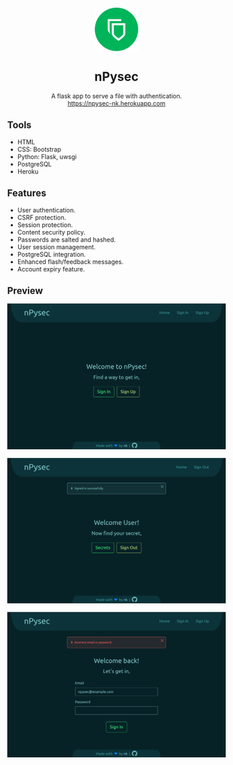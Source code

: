 <p align="center">
    <img src="npysec/static/favicons/favicon.svg" width="100px">
    <h1 align="center">nPysec</h1>
    <p align="center">A flask app to serve a file with authentication.
        <br>
        <a href="https://npysec-nk.herokuapp.com/">https://npysec-nk.herokuapp.com</a>
    </p>
</p>

## Tools
- HTML
- CSS: Bootstrap
- Python: Flask, uwsgi
- PostgreSQL
- Heroku

## Features
- User authentication.
- CSRF protection.
- Session protection.
- Content security policy.
- Passwords are salted and hashed.
- User session management.
- PostgreSQL integration.
- Enhanced flash/feedback messages.
- Account expiry feature.

## Preview
<p align="center">
<img src="images/npysec_home.png">
<br><br>
<img src="images/npysec_signin_success.png">
<br><br>
<img src="images/npysec_signin_error.png">
</p>